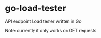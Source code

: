 # go-load-tester

API endpoint Load tester written in Go

Note: currently it only works on GET requests
